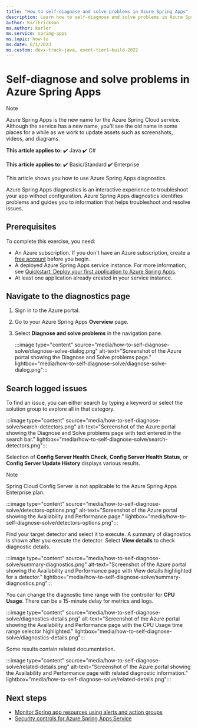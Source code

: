 ```yaml
---
title: "How to self-diagnose and solve problems in Azure Spring Apps"
description: Learn how to self-diagnose and solve problems in Azure Spring Apps.
author: KarlErickson
ms.author: karler
ms.service: spring-apps
ms.topic: how-to
ms.date: 6/1/2023
ms.custom: devx-track-java, event-tier1-build-2022
---
```


# Self-diagnose and solve problems in Azure Spring Apps

> [!NOTE]
> Azure Spring Apps is the new name for the Azure Spring Cloud service. Although the service has a new name, you'll see the old name in some places for a while as we work to update assets such as screenshots, videos, and diagrams.

**This article applies to:** ✔️ Java ✔️ C#

**This article applies to:** ✔️ Basic/Standard ✔️ Enterprise

This article shows you how to use Azure Spring Apps diagnostics.

Azure Spring Apps diagnostics is an interactive experience to troubleshoot your app without configuration. Azure Spring Apps diagnostics identifies problems and guides you to information that helps troubleshoot and resolve issues.

## Prerequisites

To complete this exercise, you need:

* An Azure subscription. If you don't have an Azure subscription, create a [free account](https://azure.microsoft.com/free/?WT.mc_id=A261C142F) before you begin.
* A deployed Azure Spring Apps service instance. For more information, see [Quickstart: Deploy your first application to Azure Spring Apps](./quickstart.md).
* At least one application already created in your service instance.

## Navigate to the diagnostics page

1. Sign in to the Azure portal.
2. Go to your Azure Spring Apps **Overview** page.
3. Select **Diagnose and solve problems** in the navigation pane.

   :::image type="content" source="media/how-to-self-diagnose-solve/diagnose-solve-dialog.png" alt-text="Screenshot of the Azure portal showing the Diagnose and Solve problems page." lightbox="media/how-to-self-diagnose-solve/diagnose-solve-dialog.png":::

## Search logged issues

To find an issue, you can either search by typing a keyword or select the solution group to explore all in that category.

:::image type="content" source="media/how-to-self-diagnose-solve/search-detectors.png" alt-text="Screenshot of the Azure portal showing the Diagnose and Solve problems page with text entered in the search bar." lightbox="media/how-to-self-diagnose-solve/search-detectors.png":::

Selection of **Config Server Health Check**, **Config Server Health Status**, or **Config Server Update History** displays various results.

> [!NOTE]
> Spring Cloud Config Server is not applicable to the Azure Spring Apps Enterprise plan.

:::image type="content" source="media/how-to-self-diagnose-solve/detectors-options.png" alt-text="Screenshot of the Azure portal showing the Availability and Performance page." lightbox="media/how-to-self-diagnose-solve/detectors-options.png":::

Find your target detector and select it to execute. A summary of diagnostics is shown after you execute the detector. Select **View details** to check diagnostic details.

:::image type="content" source="media/how-to-self-diagnose-solve/summary-diagnostics.png" alt-text="Screenshot of the Azure portal showing the Availability and Performance page with View details highlighted for a detector." lightbox="media/how-to-self-diagnose-solve/summary-diagnostics.png":::

You can change the diagnostic time range with the controller for **CPU Usage**. There can be a 15-minute delay for metrics and logs.

:::image type="content" source="media/how-to-self-diagnose-solve/diagnostics-details.png" alt-text="Screenshot of the Azure portal showing the Availability and Performance page with the CPU Usage time range selector highlighted." lightbox="media/how-to-self-diagnose-solve/diagnostics-details.png":::

Some results contain related documentation.

:::image type="content" source="media/how-to-self-diagnose-solve/related-details.png" alt-text="Screenshot of the Azure portal showing the Availability and Performance page with related diagnostic information." lightbox="media/how-to-self-diagnose-solve/related-details.png":::

## Next steps

* [Monitor Spring app resources using alerts and action groups](./tutorial-alerts-action-groups.md)
* [Security controls for Azure Spring Apps Service](./concept-security-controls.md)
